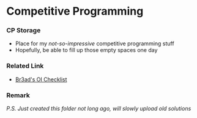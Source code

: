 # Competitive Programming

### CP Storage
- Place for my *not-so-impressive* competitive programming stuff
- Hopefully, be able to fill up those empty spaces one day

### Related Link
- [Br3ad's OI Checklist](https://oichecklist.pythonanywhere.com/view/3e6a7dd07fa2e9a2bbfe831a0652a39ee2635513)

### Remark
*P.S. Just created this folder not long ago, will slowly upload old solutions*
